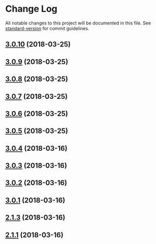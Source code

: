 # Change Log

All notable changes to this project will be documented in this file. See [standard-version](https://github.com/conventional-changelog/standard-version) for commit guidelines.

<a name="3.0.10"></a>
## [3.0.10](https://github.com/Thomas-X/retrievejs/compare/v3.0.9...v3.0.10) (2018-03-25)



<a name="3.0.9"></a>
## [3.0.9](https://github.com/Thomas-X/retrievejs/compare/v3.0.8...v3.0.9) (2018-03-25)



<a name="3.0.8"></a>
## [3.0.8](https://github.com/Thomas-X/retrievejs/compare/v3.0.7...v3.0.8) (2018-03-25)



<a name="3.0.7"></a>
## [3.0.7](https://github.com/Thomas-X/retrievejs/compare/v3.0.6...v3.0.7) (2018-03-25)



<a name="3.0.6"></a>
## [3.0.6](https://github.com/Thomas-X/retrievejs/compare/v3.0.5...v3.0.6) (2018-03-25)



<a name="3.0.5"></a>
## [3.0.5](https://github.com/Thomas-X/retrievejs/compare/v3.0.4...v3.0.5) (2018-03-25)



<a name="3.0.4"></a>
## [3.0.4](https://github.com/Thomas-X/retrievejs/compare/v3.0.3...v3.0.4) (2018-03-16)



<a name="3.0.3"></a>
## [3.0.3](https://github.com/Thomas-X/retrievejs/compare/v3.0.2...v3.0.3) (2018-03-16)



<a name="3.0.2"></a>
## [3.0.2](https://github.com/Thomas-X/retrievejs/compare/v3.0.0...v3.0.2) (2018-03-16)



<a name="3.0.1"></a>
## [3.0.1](https://github.com/Thomas-X/retrievejs/compare/v2.1.2...v3.0.1) (2018-03-16)



<a name="2.1.3"></a>
## [2.1.3](https://github.com/Thomas-X/retrievejs/compare/v2.1.0...v2.1.3) (2018-03-16)



<a name="2.1.1"></a>
## [2.1.1](https://github.com/Thomas-X/retrievejs/compare/v1.1.4...v2.1.1) (2018-03-16)
